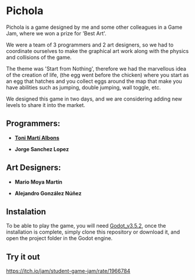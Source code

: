 [](https://i.ibb.co/G3zPCZg/eMHWqt.png)

# Pichola

Pichola is a game designed by me and some other colleagues in a Game Jam, where we won a prize for 'Best Art'.

We were a team of 3 programmers and 2 art designers, so we had to coordinate ourselves to make the graphical art work along with the physics and collisions of the game.

The theme was 'Start from Nothing', therefore we had the marvellous idea of the creation of life, (the egg went before the chicken) where you start as an egg that hatches and you collect eggs around the map that make you have abilities such as jumping, double jumping, wall toggle, etc.

We designed this game in two days, and we are considering adding new levels to share it into the market.

## Programmers:

* **[Toni Martí Albons](https://github.com/Toni-Marti)**

* **Jorge Sanchez Lopez**

## Art Designers:

* **Mario Moya Martín**

* **Alejandro González Núñez**

## Instalation
To be able to play the game, you will need [Godot_v3.5.2](https://godotengine.org/download/3.x/linux), once the installation is complete, simply clone this repository or download it, and open the project folder in the Godot engine.

## Try it out
https://itch.io/jam/student-game-jam/rate/1966784

